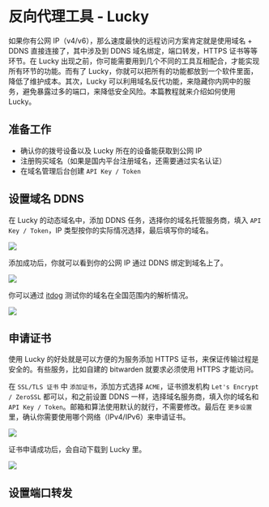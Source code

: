 # 反向代理工具 - Lucky

如果你有公网 IP（v4/v6），那么速度最快的远程访问方案肯定就是使用域名 + DDNS 直接连接了，其中涉及到 DDNS 域名绑定，端口转发，HTTPS 证书等等环节。在 Lucky 出现之前，你可能需要用到几个不同的工具互相配合，才能实现所有环节的功能。而有了 Lucky，你就可以把所有的功能都放到一个软件里面，降低了维护成本。其次，Lucky 可以利用域名反代功能，来隐藏你内网中的服务，避免暴露过多的端口，来降低安全风险。本篇教程就来介绍如何使用 Lucky。

## 准备工作

- 确认你的拨号设备以及 Lucky 所在的设备能获取到公网 IP
- 注册购买域名（如果是国内平台注册域名，还需要通过实名认证）
- 在域名管理后台创建 `API Key / Token`

## 设置域名 DDNS

在 Lucky 的动态域名中，添加 DDNS 任务，选择你的域名托管服务商，填入 `API Key / Token`，IP 类型按你的实际情况选择，最后填写你的域名。

![](https://img.slarker.me/wiki/20250208110402737.webp)

添加成功后，你就可以看到你的公网 IP 通过 DDNS 绑定到域名上了。

![](https://img.slarker.me/wiki/20250208110513247.webp)

你可以通过 [itdog](https://www.itdog.cn/ping_ipv6/) 测试你的域名在全国范围内的解析情况。

![](https://img.slarker.me/wiki/20250208113610650.webp)

## 申请证书

使用 Lucky 的好处就是可以方便的为服务添加 HTTPS 证书，来保证传输过程是安全的。有些服务，比如自建的 bitwarden 就要求必须使用 HTTPS 才能访问。

在 `SSL/TLS 证书` 中 `添加证书`，添加方式选择 `ACME`，证书颁发机构 `Let's Encrypt / ZeroSSL` 都可以，和之前设置 DDNS 一样，选择域名服务商，填入你的域名和 `API Key / Token`。邮箱和算法使用默认的就行，不需要修改。最后在 `更多设置` 里，确认你需要使用哪个网络（IPv4/IPv6）来申请证书。

![](https://img.slarker.me/wiki/20250208115310780.webp)

证书申请成功后，会自动下载到 Lucky 里。

![](https://img.slarker.me/wiki/20250208114840892.webp)

## 设置端口转发
